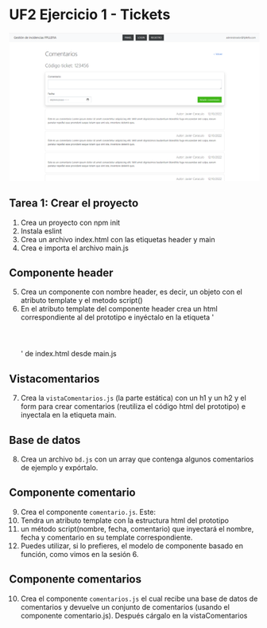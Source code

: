 # UF2 Ejercicio 1 - Tickets

![Alt text](image.png)

## Tarea 1: Crear el proyecto
1. Crea un proyecto con npm init 
2. Instala eslint
3. Crea un archivo index.html con las etiquetas header y main
4. Crea e importa el archivo main.js
## Componente header
5. Crea un componente con nombre header, es decir, un objeto con el atributo template y el metodo script()
6. En el atributo template del componente header crea un html correspondiente al del prototipo e inyéctalo en la etiqueta '<header></header>' de index.html desde main.js
## Vistacomentarios
7. Crea la `vistaComentarios.js` (la parte estática) con un h1 y un h2 y el form para crear comentarios (reutiliza el código html del prototipo) e inyectala en la etiqueta main.
## Base de datos
8. Crea un archivo `bd.js` con un array que contenga algunos comentarios de ejemplo y expórtalo.
## Componente comentario
9.  Crea el componente `comentario.js`. Este: 
   1.  Tendra un atributo template con la estructura html del prototipo
   2.  un método script(nombre, fecha, comentario) que inyectará el nombre, fecha y comentario en su template correspondiente.
   3.  Puedes utilizar, si lo prefieres, el modelo de componente basado en función, como vimos en la sesión 6.
## Componente comentarios
10. Crea el componente `comentarios.js` el cual recibe una base de datos de comentarios y devuelve un conjunto de comentarios (usando el componente comentario.js). Después cárgalo en la vistaComentarios

